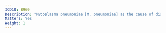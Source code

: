 ```yaml
---
ICD10: B960
Description: "Mycoplasma pneumoniae [M. pneumoniae] as the cause of diseases classified to other chapters"
Matters: Yes
Weight: 1
---
```


